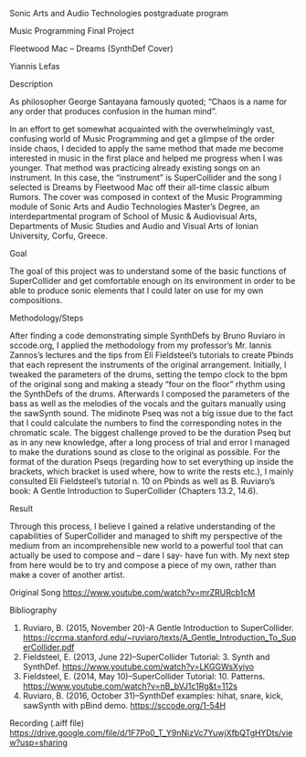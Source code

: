 
Sonic Arts and Audio Technologies postgraduate program

Music Programming Final Project

Fleetwood Mac – Dreams (SynthDef Cover)

Yiannis Lefas 

Description

As philosopher George Santayana famously quoted; “Chaos is a name for any order that produces confusion in the human mind”.
 
In an effort to get somewhat acquainted with the overwhelmingly vast, confusing world of Music Programming and get a glimpse of the order inside chaos, I decided to apply the same method that made me become interested in music in the first place and helped me progress when I was younger.
That method was practicing already existing songs on an instrument. In this case, the “instrument” is SuperCollider and the song I selected is Dreams by Fleetwood Mac off their all-time classic album Rumors.
The cover was composed in context of the Music Programming module of Sonic Arts and Audio Technologies Master’s Degree, an interdepartmental program of School of Music & Audiovisual Arts, Departments of Music Studies and Audio and Visual Arts of Ionian University, Corfu, Greece.

Goal

The goal of this project was to understand some of the basic functions of SuperCollider and get comfortable enough on its environment in order to be able to produce sonic elements that I could later on use for my own compositions.

Methodology/Steps

After finding a code demonstrating simple SynthDefs by Bruno Ruviaro in sccode.org, I applied the methodology from my professor’s Mr. Iannis Zannos’s lectures and the tips from Eli Fieldsteel’s tutorials to create Pbinds that each represent the instruments of the original arrangement.
Initially, I tweaked the parameters of the drums, setting the tempo clock to the bpm of the original song and making a steady “four on the floor” rhythm using the SynthDefs of the drums.  Afterwards I composed the parameters of the bass as well as the melodies of the vocals and the guitars manually using the sawSynth sound.  The midinote Pseq was not a big issue due to the fact that I could calculate the numbers to find the corresponding notes in the chromatic scale. The biggest challenge proved to be the duration Pseq but as in any new knowledge, after a long process of trial and error I managed to make the durations sound as close to the original as possible. 
For the format of the duration Pseqs (regarding how to set everything up inside the brackets, which bracket is used where, how to write the rests etc.), I mainly consulted Eli Fieldsteel’s tutorial n. 10 on Pbinds as well as B. Ruviaro’s book: A Gentle Introduction to SuperCollider (Chapters 13.2, 14.6). 

Result

Through this process, I believe I gained a relative understanding of the capabilities of SuperCollider and managed to shift my perspective of the medium from an incomprehensible new world to a powerful tool that can actually be used to compose and – dare I say- have fun with. 
My next step from here would be to try and compose a piece of my own, rather than make a cover of another artist.

Original Song
https://www.youtube.com/watch?v=mrZRURcb1cM 


Bibliography
1.	Ruviaro, B. (2015, November 20)-A Gentle Introduction to SuperCollider. https://ccrma.stanford.edu/~ruviaro/texts/A_Gentle_Introduction_To_SuperCollider.pdf 
2.	Fieldsteel, E. (2013, June 22)–SuperCollider Tutorial: 3. Synth and SynthDef. https://www.youtube.com/watch?v=LKGGWsXyiyo 
3.	Fieldsteel, E. (2014, May 10)–SuperCollider Tutorial: 10. Patterns. https://www.youtube.com/watch?v=nB_bVJ1c1Rg&t=112s 
4.	Ruviaro, B. (2016, October 31)–SynthDef examples: hihat, snare, kick, sawSynth with pBind demo. https://sccode.org/1-54H

Recording (.aiff file)
https://drive.google.com/file/d/1F7Po0_T_Y9nNizVc7YuwjXfbQTgHYDts/view?usp=sharing 
